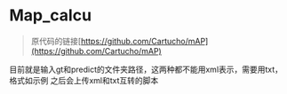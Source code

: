 # Map_calcu
> 原代码的链接[https://github.com/Cartucho/mAP](https://github.com/Cartucho/mAP)

目前就是输入gt和predict的文件夹路径，这两种都不能用xml表示，需要用txt，格式如示例
之后会上传xml和txt互转的脚本